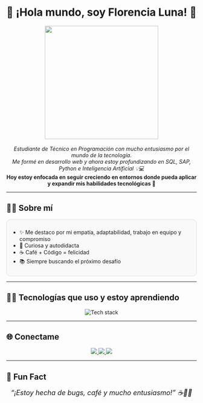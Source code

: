 <h1 align="center">💫 ¡Hola mundo, soy Florencia Luna! 🌙</h1>

<!-- 🎬 GIF de bienvenida -->
<div align="center">
  <img src="https://media.giphy.com/media/L1R1tvI9svkIWwpVYr/giphy.gif" width="300" />
</div>
<br>

<div align="center">
  <em>Estudiante de Técnico en Programación con mucho entusiasmo por el mundo de la tecnología.</em><br>
  <em>Me formé en desarrollo web y ahora estoy profundizando en SQL, SAP, Python e Inteligencia Artificial 💡💻</em><br>
  <strong>Hoy estoy enfocada en seguir creciendo en entornos donde pueda aplicar y expandir mis habilidades tecnológicas 🚀</strong>
</div>

---

## 🧑‍💻 Sobre mí

<div style="padding: 10px; border-radius: 10px; background-color: #f9f9f9; border: 1px solid #ddd;">
  
- ✨ Me destaco por mi empatía, adaptabilidad, trabajo en equipo y compromiso  
- 🧠 Curiosa y autodidacta  
- ☕ Café + Código = felicidad  
- 📚 Siempre buscando el próximo desafío  

</div>

---

## 👩‍💻 Tecnologías que uso y estoy aprendiendo

<div align="center">
  <img src="https://skillicons.dev/icons?i=html,css,js,python,postgresql,sap" alt="Tech stack" />
</div>

---

## 🌐 Conectame

<div align="center">

  <a href="https://www.linkedin.com/in/florencia-ayelen-luna" target="_blank">
    <img src="https://img.shields.io/badge/LinkedIn-blue?logo=linkedin&logoColor=white&style=for-the-badge" />
  </a>
  
  <a href="https://florencialuna.netlify.app/" target="_blank">
    <img src="https://img.shields.io/badge/Portafolio-000?logo=firefox&logoColor=white&style=for-the-badge" />
  </a>
  
  <a href="mailto:florencia.tucorreo@gmail.com" target="_blank">
    <img src="https://img.shields.io/badge/Gmail-red?logo=gmail&logoColor=white&style=for-the-badge" />
  </a>

</div>

---

## 🌈 Fun Fact

<div align="center" style="font-size: 18px;">
  <em>“¡Estoy hecha de bugs, café y mucho entusiasmo!” ☕🐛🎉</em>
</div>





<!--

# 💫 ¡Hola mundo, soy Florencia Luna! 🌙


<img src="https://media.giphy.com/media/L1R1tvI9svkIWwpVYr/giphy.gif" width="300" />


Estudiante de Técnico en Programación con mucho entusiasmo por el mundo de la tecnología. Empecé formándome en desarrollo web y actualmente estoy ampliando mis conocimientos en SQL, SAP, Python e Inteligencia Artificial.💡💻

Hoy estoy enfocada en seguir creciendo en entornos donde pueda aplicar y expandir mis habilidades tecnológicas. 🚀

##  🧑‍💻 Sobre mí

- ✨ Me destaco por mi empatía, adaptabilidad, trabajo en equipo y compromiso
- 🧠 Curiosa y autodidacta
- ☕ Café + Código = felicidad
- 📚 Siempre buscando el próximo desafío

---

## 👩‍💻 Tecnologías que uso y estoy aprendiendo

<img src="https://skillicons.dev/icons?i=html,css,js,python,sql,sap" alt="Tech stack" />


---

## 🌐 Conectame 

[![LinkedIn](https://img.shields.io/badge/LinkedIn-blue?logo=linkedin&logoColor=white)](https://www.linkedin.com/in/florencia-ayelen-luna)  
[![Portfolio](https://img.shields.io/badge/Portafolio-000?logo=firefox&logoColor=white)](https://florencialuna.netlify.app/)
[![Gmail](https://img.shields.io/badge/Gmail-000?logo=Gmail&logoColor=white)](mailto:florencia.tucorreo@gmail.com)
---


## 🌈 Fun Fact

> “¡Estoy hecha de bugs, café y mucho entusiasmo!” ☕🐛🎉 -->



